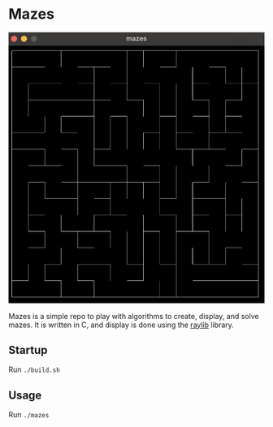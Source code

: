 # Mazes 

![A sample maze](doc/img/random_walk_sample.png)

Mazes is a simple repo to play with algorithms to create, display, and solve mazes. 
It is written in C, and display is done using the [raylib](https://www.raylib.com) library. 

## Startup 

Run `./build.sh`

## Usage 

Run `./mazes`

